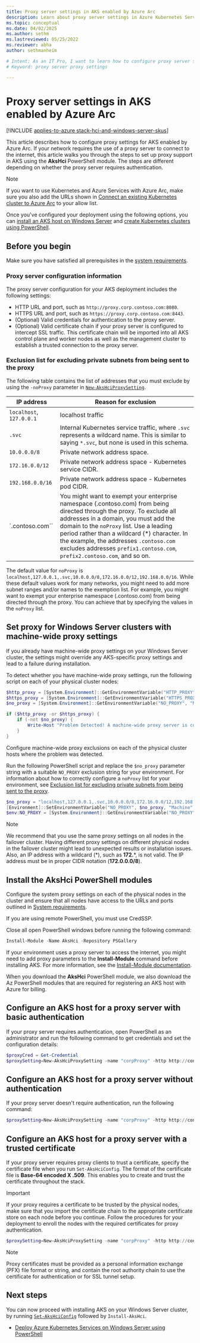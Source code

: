 ```yaml
---
title: Proxy server settings in AKS enabled by Azure Arc
description: Learn about proxy server settings in Azure Kubernetes Service (AKS) enabled by Arc.
ms.topic: conceptual
ms.date: 04/02/2025
ms.author: sethm 
ms.lastreviewed: 05/25/2022
ms.reviewer: abha
author: sethmanheim

# Intent: As an IT Pro, I want to learn how to configure proxy server settings in my AKS deployments that require authentication.
# Keyword: proxy server proxy settings

---
```


# Proxy server settings in AKS enabled by Azure Arc

[!INCLUDE [applies-to-azure stack-hci-and-windows-server-skus](includes/aks-hci-applies-to-skus/aks-hybrid-applies-to-azure-stack-hci-windows-server-sku.md)]

This article describes how to configure proxy settings for AKS enabled by Azure Arc. If your network requires the use of a proxy server to connect to the internet, this article walks you through the steps to set up proxy support in AKS using the **AksHci** PowerShell module. The steps are different depending on whether the proxy server requires authentication.

> [!NOTE]
> If you want to use Kubernetes and Azure Services with Azure Arc, make sure you also add the URLs shown in [Connect an existing Kubernetes cluster to Azure Arc](/azure/azure-arc/kubernetes/quickstart-connect-cluster?tabs=azure-cli#meet-network-requirements) to your allow list.

Once you've configured your deployment using the following options, you can [install an AKS host on Windows Server](kubernetes-walkthrough-powershell.md) and [create Kubernetes clusters using PowerShell](./kubernetes-walkthrough-powershell.md#step-6-create-a-kubernetes-cluster).

## Before you begin

Make sure you have satisfied all prerequisites in the [system requirements](.\system-requirements.md).

### Proxy server configuration information

The proxy server configuration for your AKS deployment includes the following settings:

- HTTP URL and port, such as `http://proxy.corp.contoso.com:8080`.
- HTTPS URL and port, such as `https://proxy.corp.contoso.com:8443`.
- (Optional) Valid credentials for authentication to the proxy server.
- (Optional) Valid certificate chain if your proxy server is configured to intercept SSL traffic. This certificate chain will be imported into all AKS control plane and worker nodes as well as the management cluster to establish a trusted connection to the proxy server.

### Exclusion list for excluding private subnets from being sent to the proxy

The following table contains the list of addresses that you must exclude by using the `-noProxy` parameter in [`New-AksHciProxySetting`](./reference/ps/new-akshciproxysetting.md).

|      IP address       |    Reason for exclusion    |  
| ----------------------- | ------------------------------------ | 
| `localhost`, `127.0.0.1`  | localhost traffic  |
| `.svc` | Internal Kubernetes service traffic, where `.svc` represents a wildcard name. This is similar to saying `*.svc`, but none is used in this schema. |
| `10.0.0.0/8` | Private network address space. |
| `172.16.0.0/12` | Private network address space - Kubernetes service CIDR. |
| `192.168.0.0/16` | Private network address space - Kubernetes pod CIDR. |
| `.contoso.com`` | You might want to exempt your enterprise namespace (.contoso.com) from being directed through the proxy. To exclude all addresses in a domain, you must add the domain to the `noProxy` list. Use a leading period rather than a wildcard (\*) character. In the example, the addresses `.contoso.com` excludes addresses `prefix1.contoso.com`, `prefix2.contoso.com`, and so on. |

The default value for `noProxy` is `localhost,127.0.0.1,.svc,10.0.0.0/8,172.16.0.0/12,192.168.0.0/16`. While these default values work for many networks, you might need to add more subnet ranges and/or names to the exemption list. For example, you might want to exempt your enterprise namespace (.contoso.com) from being directed through the proxy. You can achieve that by specifying the values in the `noProxy` list.

## Set proxy for Windows Server clusters with machine-wide proxy settings

If you already have machine-wide proxy settings on your Windows Server cluster, the settings might override any AKS-specific proxy settings and lead to a failure during installation.

To detect whether you have machine-wide proxy settings, run the following script on each of your physical cluster nodes:

```powershell
$http_proxy = [System.Environment]::GetEnvironmentVariable("HTTP_PROXY", "Machine")
$https_proxy = [System.Environment]::GetEnvironmentVariable("HTTPS_PROXY", "Machine")
$no_proxy = [System.Environment]::GetEnvironmentVariable("NO_PROXY", "Machine")

if ($http_proxy -or $https_proxy) {
    if (-not $no_proxy) {
        Write-Host "Problem Detected! A machine-wide proxy server is configured, but no proxy exclusions are configured"
    }
}
```

Configure machine-wide proxy exclusions on each of the physical cluster hosts where the problem was detected.

Run the following PowerShell script and replace the `$no_proxy` parameter string with a suitable `NO_PROXY` exclusion string for your environment. For information about how to correctly configure a `noProxy` list for your environment, see [Exclusion list for excluding private subnets from being sent to the proxy](#exclusion-list-for-excluding-private-subnets-from-being-sent-to-the-proxy).

```powershell
$no_proxy = "localhost,127.0.0.1,.svc,10.0.0.0/8,172.16.0.0/12,192.168.0.0/16,.contoso.com"
[Environment]::SetEnvironmentVariable("NO_PROXY", $no_proxy, "Machine")
$env:NO_PROXY = [System.Environment]::GetEnvironmentVariable("NO_PROXY", "Machine")
```

> [!NOTE]
> We recommend that you use the same proxy settings on all nodes in the failover cluster. Having different proxy settings on different physical nodes in the failover cluster might lead to unexpected results or installation issues. Also, an IP address with a wildcard (\*), such as **172.***, is not valid. The IP address must be in proper CIDR notation (**172.0.0.0/8**).

## Install the AksHci PowerShell modules

Configure the system proxy settings on each of the physical nodes in the cluster and ensure that all nodes have access to the URLs and ports outlined in [System requirements](system-requirements.md#network-port-and-url-requirements).

If you are using remote PowerShell, you must use CredSSP.

Close all open PowerShell windows before running the following command:

```powershell
Install-Module -Name AksHci -Repository PSGallery
```

If your environment uses a proxy server to access the internet, you might need to add proxy parameters to the **Install-Module** command before installing AKS. For more information, see the [Install-Module documentation](/powershell/module/powershellget/install-module).

When you download the **AksHci** PowerShell module, we also download the Az PowerShell modules that are required for registering an AKS host with Azure for billing.

## Configure an AKS host for a proxy server with basic authentication

If your proxy server requires authentication, open PowerShell as an administrator and run the following command to get credentials and set the configuration details:

```powershell
$proxyCred = Get-Credential
$proxySetting=New-AksHciProxySetting -name "corpProxy" -http http://contosoproxy:8080 -https https://contosoproxy:8443 -noProxy localhost,127.0.0.1,.svc,10.0.0.0/8,172.16.0.0/12,192.168.0.0/16,.contoso.com -credential $proxyCredential
```

## Configure an AKS host for a proxy server without authentication  

If your proxy server doesn't require authentication, run the following command:

```powershell
$proxySetting=New-AksHciProxySetting -name "corpProxy" -http http://contosoproxy:8080 -https https://contosoproxy:8443 -noProxy localhost,127.0.0.1,.svc,10.0.0.0/8,172.16.0.0/12,192.168.0.0/16,.contoso.com
```

## Configure an AKS host for a proxy server with a trusted certificate

If your proxy server requires proxy clients to trust a certificate, specify the certificate file when you run `Set-AksHciConfig`. The format of the certificate file is **Base-64 encoded X .509**. This enables you to create and trust the certificate throughout the stack.

> [!IMPORTANT]
> If your proxy requires a certificate to be trusted by the physical nodes, make sure that you import the certificate chain to the appropriate certificate store on each node before you continue. Follow the procedures for your deployment to enroll the nodes with the required certificates for proxy authentication.

```powershell
$proxySetting=New-AksHciProxySetting -name "corpProxy" -http http://contosoproxy:8080 -https https://contosoproxy:8443 -noProxy localhost,127.0.0.1,.svc,10.0.0.0/8,172.16.0.0/12,192.168.0.0/16,.contoso.com -credential $proxyCredential
```

> [!NOTE]
> Proxy certificates must be provided as a personal information exchange (PFX) file format or string, and contain the root authority chain to use the certificate for authentication or for SSL tunnel setup.

## Next steps

You can now proceed with installing AKS on your Windows Server cluster, by running [`Set-AksHciConfig`](./reference/ps/set-akshciconfig.md) followed by `Install-AksHci`.

- [Deploy Azure Kubernetes Services on Windows Server using PowerShell](./kubernetes-walkthrough-powershell.md)
